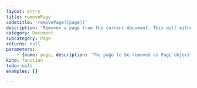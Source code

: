 ```yaml
---
layout: entry
title: removePage
codetitle: 'removePage([page])'
description: 'Removes a page from the current document. This will either be the current Page if the parameter page is left empty, or the given Page object or page number.'
category: Document
subcategory: Page
returns: null
parameters:
    - {name: page, description: 'The page to be removed as Page object or page number.', optional: true, type: [null]}
kind: function
todo: null
examples: []

---
```

